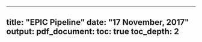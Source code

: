 
---
title: "EPIC Pipeline"
date: "17 November, 2017"
output:
  pdf_document:
    toc: true
    toc_depth: 2
---












